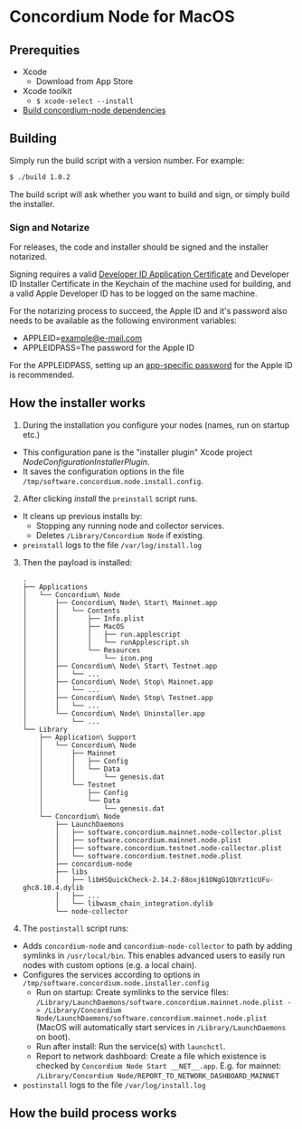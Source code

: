 # Concordium Node for MacOS

## Prerequities

- Xcode
  - Download from App Store
- Xcode toolkit
  - `$ xcode-select --install`
- [Build concordium-node dependencies](../../../concordium-node/README.md)


## Building

Simply run the build script with a version number.
For example: 

```bash
$ ./build 1.0.2
```

The build script will ask whether you want to build and sign, or simply build
the installer.

### Sign and Notarize

For releases, the code and installer should be signed and the installer
notarized.

Signing requires a valid [Developer ID Application
Certificate](https://developer.apple.com/support/certificates/) and Developer ID
Installer Certificate in the Keychain of the machine used for building, and a valid Apple Developer ID has to be logged on the same machine.

For the notarizing process to succeed, the Apple ID and it's password also needs to be available as the following
environment variables:

-   APPLEID=<example@e-mail.com>
-   APPLEIDPASS=The password for the Apple ID

For the APPLEIDPASS, setting up an [app-specific password](https://support.apple.com/en-us/HT204397) for the Apple ID is recommended.


## How the installer works

1. During the installation you configure your nodes (names, run on startup etc.)
  - This configuration pane is the "installer plugin" Xcode project
    *NodeConfigurationInstallerPlugin*.
  - It saves the configuration options in the file
    `/tmp/software.concordium.node.install.config`.
2. After clicking *install* the `preinstall` script runs.
  - It cleans up previous installs by:
    - Stopping any running node and collector services.
    - Deletes `/Library/Concordium Node` if existing.
  - `preinstall` logs to the file `/var/log/install.log` 
3. Then the payload is installed:

    ```
    .
    ├── Applications
    │   └── Concordium\ Node
    │       ├── Concordium\ Node\ Start\ Mainnet.app
    │       │   └── Contents
    │       │       ├── Info.plist
    │       │       ├── MacOS
    │       │       │   ├── run.applescript
    │       │       │   └── runApplescript.sh
    │       │       └── Resources
    │       │           └── icon.png
    │       ├── Concordium\ Node\ Start\ Testnet.app
    │       │   └── ...
    │       ├── Concordium\ Node\ Stop\ Mainnet.app
    │       │   └── ...
    │       ├── Concordium\ Node\ Stop\ Testnet.app
    │       │   └── ...
    │       └── Concordium\ Node\ Uninstaller.app
    │           └── ...
    └── Library
        ├── Application\ Support
        │   └── Concordium\ Node
        │       ├── Mainnet
        │       │   ├── Config
        │       │   └── Data
        │       │       └── genesis.dat
        │       └── Testnet
        │           ├── Config
        │           └── Data
        │               └── genesis.dat
        └── Concordium\ Node
            ├── LaunchDaemons
            │   ├── software.concordium.mainnet.node-collector.plist
            │   ├── software.concordium.mainnet.node.plist
            │   ├── software.concordium.testnet.node-collector.plist
            │   └── software.concordium.testnet.node.plist
            ├── concordium-node
            ├── libs
            │   ├── libHSQuickCheck-2.14.2-88oxj61ONgG1QbYzt1cUFu-ghc8.10.4.dylib
            │   ├── ...
            │   └── libwasm_chain_integration.dylib
            └── node-collector    
    ```

4. The `postinstall` script runs:
  - Adds `concordium-node` and `concordium-node-collector` to path by adding
    symlinks in `/usr/local/bin`. This enables advanced users to easily run
    nodes with custom options (e.g. a local chain).
  - Configures the services according to options in
    `/tmp/software.concordium.node.installer.config`
      - Run on startup: Create symlinks to the service files:
        `/Library/LaunchDaemons/software.concordium.mainnet.node.plist ->
        /Library/Concordium Node/LaunchDaemons/software.concordium.mainnet.node.plist`
        (MacOS will automatically start services in `/Library/LaunchDaemons` on
        boot).
      - Run after install: Run the service(s) with `launchctl`.
      - Report to network dashboard: Create a file which existence is checked
        by `Concordium Node Start __NET__.app`. E.g. for mainnet: `/Library/Concordium Node/REPORT_TO_NETWORK_DASHBOARD_MAINNET`
  - `postinstall` logs to the file `/var/log/install.log` 

## How the build process works
